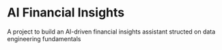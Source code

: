 # AI Financial Insights
A project to build an AI-driven financial insights assistant structed on data engineering fundamentals